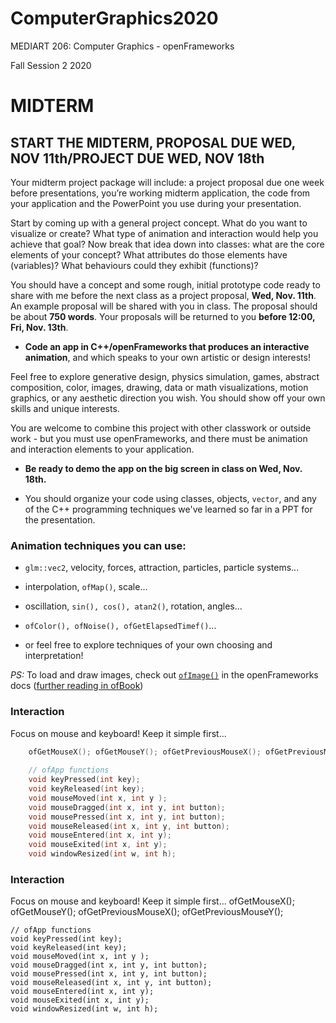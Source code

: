 # ComputerGraphics2020

MEDIART 206: Computer Graphics - openFrameworks
    
Fall Session 2 2020     

# MIDTERM

## START THE MIDTERM, PROPOSAL DUE WED, NOV 11th/PROJECT DUE WED, NOV 18th 

Your midterm project package will include: a project proposal due one week before presentations, you’re working midterm application, the code from your application and the PowerPoint you use during your presentation.

Start by coming up with a general project concept. What do you want to visualize or create? What type of animation and interaction would help you achieve that goal? Now break that idea down into classes: what are the core elements of your concept? What attributes do those elements have (variables)? What behaviours could they exhibit (functions)?

You should have a concept and some rough, initial prototype code ready to share with me before the next class as a project proposal, **Wed, Nov. 11th**. An example proposal will be shared with you in class. The proposal should be about **750 words**. Your proposals will be returned to you **before 12:00, Fri, Nov. 13th**.

* **Code an app in C++/openFrameworks that produces an interactive animation**, and which speaks to your own artistic or design interests!

Feel free to explore generative design, physics simulation, games, abstract composition, color, images, drawing, data or math visualizations, motion graphics, or any aesthetic direction you wish. You should show off your own skills and unique interests.

You are welcome to combine this project with other classwork or outside work - but you must use openFrameworks, and there must be animation and interaction elements to your application.

* **Be ready to demo the app on the big screen in class on Wed, Nov. 18th.** 

* You should organize your code using classes, objects, `vector`, and any of the C++ programming techniques we've learned so far in a PPT for the presentation.

### Animation techniques you can use:

+ `glm::vec2`, velocity, forces, attraction, particles, particle systems...
+ interpolation, `ofMap()`, scale...
+ oscillation, `sin(), cos(), atan2()`, rotation, angles...
+ `ofColor(), ofNoise(), ofGetElapsedTimef()`...

+ or feel free to explore techniques of your own choosing and interpretation!
  
_PS:_ To load and draw images, check out [`ofImage()`](http://openframeworks.cc/documentation/graphics/ofImage/) in the openFrameworks docs ([further reading in ofBook](http://openframeworks.cc/ofBook/chapters/image_processing_computer_vision.html#preliminariestoimageprocessing))
    
    
### Interaction 

Focus on mouse and keyboard!  Keep it simple first...

```c++
    ofGetMouseX(); ofGetMouseY(); ofGetPreviousMouseX(); ofGetPreviousMouseY();
    
    // ofApp functions
    void keyPressed(int key);
    void keyReleased(int key);
    void mouseMoved(int x, int y );
    void mouseDragged(int x, int y, int button);
    void mousePressed(int x, int y, int button);
    void mouseReleased(int x, int y, int button);
    void mouseEntered(int x, int y);
    void mouseExited(int x, int y);
    void windowResized(int w, int h);
```

### Interaction
Focus on mouse and keyboard! Keep it simple first... ofGetMouseX(); ofGetMouseY(); ofGetPreviousMouseX(); ofGetPreviousMouseY();
    
    // ofApp functions
    void keyPressed(int key);
    void keyReleased(int key);
    void mouseMoved(int x, int y );
    void mouseDragged(int x, int y, int button);
    void mousePressed(int x, int y, int button);
    void mouseReleased(int x, int y, int button);
    void mouseEntered(int x, int y);
    void mouseExited(int x, int y);
    void windowResized(int w, int h);
